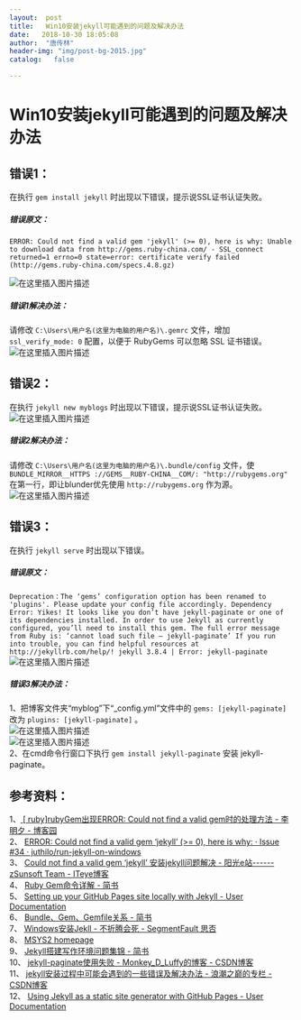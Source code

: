 ```yaml
---
layout:  post
title:   Win10安装jekyll可能遇到的问题及解决办法
date:   2018-10-30 18:05:08
author:  "唐传林"
header-img: "img/post-bg-2015.jpg"
catalog:   false

---
```

#  Win10安装jekyll可能遇到的问题及解决办法

##  错误1：

在执行 ` gem install jekyll ` 时出现以下错误，提示说SSL证书认证失败。

#####  错误原文：

` ERROR: Could not find a valid gem 'jekyll' (>= 0), here is why: Unable to
download data from http://gems.ruby-china.com/ - SSL_connect returned=1
errno=0 state=error: certificate verify failed (http://gems.ruby-china.com/specs.4.8.gz) `

![在这里插入图片描述](http://img-blog.csdnimg.cn/20181030161226855.jpg)

#####  错误1解决办法：

请修改 ` C:\Users\用户名(这里为电脑的用户名)\.gemrc ` 文件，增加 ` ssl_verify_mode: 0 ` 配置，以便于
RubyGems 可以忽略 SSL 证书错误。  
![在这里插入图片描述](http://img-blog.csdnimg.cn/20181030161717442.jpg)

##  错误2：

在执行 ` jekyll new myblogs ` 时出现以下错误，提示说SSL证书认证失败。  
![在这里插入图片描述](http://img-blog.csdnimg.cn/20181030162204753.jpg)

#####  错误2解决办法：

请修改 ` C:\Users\用户名(这里为电脑的用户名)\.bundle/config ` 文件，使 ` BUNDLE_MIRROR__HTTPS
://GEMS__RUBY-CHINA__COM/: "http://rubygems.org" ` 在第一行，即让blunder优先使用 `
http://rubygems.org ` 作为源。  
![在这里插入图片描述](http://img-blog.csdnimg.cn/20181030162556507.jpg)

##  错误3：

在执行 ` jekyll serve ` 时出现以下错误。

#####  错误原文：

` Deprecation：The ‘gems’ configuration option has been renamed to 'plugins'.
Please update your config file accordingly. Dependency Error: Yikes! It looks
like you don’t have jekyll-paginate or one of its dependencies installed. In
order to use Jekyll as currently configured, you’ll need to install this gem.
The full error message from Ruby is: ‘cannot load such file – jekyll-paginate’
If you run into trouble, you can find helpful resources at
http://jekyllrb.com/help/! jekyll 3.8.4 | Error: jekyll-paginate `  
![在这里插入图片描述](http://img-blog.csdnimg.cn/20181030163734755.jpg)

#####  错误3解决办法：

1、把博客文件夹“myblog”下“_config.yml”文件中的 ` gems: [jekyll-paginate] ` 改为 ` plugins:
[jekyll-paginate] ` 。  
![在这里插入图片描述](http://img-blog.csdnimg.cn/20181030175945707.png)  
![在这里插入图片描述](http://img-blog.csdnimg.cn/20181030175952733.png)  
2、在cmd命令行窗口下执行 ` gem install jekyll-paginate ` 安装 jekyll-paginate。

##  参考资料：

1、[ [ ruby]rubyGem出现ERROR: Could not find a valid gem时的处理方法 - 李明夕 - 博客园
](http://www.cnblogs.com/limingxi/p/4292463.html)  
2、 [ ERROR: Could not find a valid gem ‘jekyll’ (>= 0), here is why: · Issue
#34 · juthilo/run-jekyll-on-windows ](http://github.com/juthilo/run-jekyll-on-windows/issues/34)  
3、 [ Could not find a valid gem ‘jekyll’ 安装jekyll问题解决 - 阳光e站------zSunsoft
Team - ITeye博客 ](http://sunxboy.iteye.com/blog/2217811)  
4、 [ Ruby Gem命令详解 - 简书 ](http://www.jianshu.com/p/728184da1699)  
5、 [ Setting up your GitHub Pages site locally with Jekyll - User
Documentation ](http://help.github.com/articles/setting-up-your-github-pages-site-locally-with-jekyll/)  
6、 [ Bundle、Gem、Gemfile关系 - 简书 ](http://www.jianshu.com/p/32fcdeb5bbec)  
7、 [ Windows安装Jekll - 不折腾会死 - SegmentFault 思否
](http://segmentfault.com/a/1190000010195733)  
8、 [ MSYS2 homepage ](http://www.msys2.org/)  
9、 [ Jekyll搭建写作环境问题集锦 - 简书 ](http://www.jianshu.com/p/12e7e1f8007e)  
10、 [ jekyll-paginate使用失败 - Monkey_D_Luffy的博客 - CSDN博客
](http://blog.csdn.net/qq_26508409/article/details/77927593)  
11、 [ jekyll安装过程中可能会遇到的一些错误及解决办法 - 浪潮之巅的专栏 - CSDN博客
](http://blog.csdn.net/wyc12306/article/details/51504885?utm_source=blogxgwz1)  
12、 [ Using Jekyll as a static site generator with GitHub Pages - User
Documentation ](http://help.github.com/articles/using-jekyll-as-a-static-site-generator-with-github-pages/)

